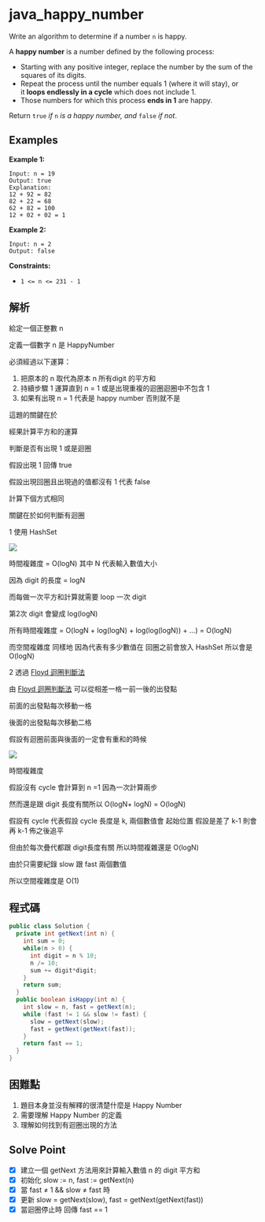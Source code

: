 # java_happy_number

Write an algorithm to determine if a number `n` is happy.

A **happy number** is a number defined by the following process:

- Starting with any positive integer, replace the number by the sum of the squares of its digits.
- Repeat the process until the number equals 1 (where it will stay), or it **loops endlessly in a cycle** which does not include 1.
- Those numbers for which this process **ends in 1** are happy.

Return `true` *if* `n` *is a happy number, and* `false` *if not*.

## Examples

**Example 1:**

```
Input: n = 19
Output: true
Explanation:
12 + 92 = 82
82 + 22 = 68
62 + 82 = 100
12 + 02 + 02 = 1

```

**Example 2:**

```
Input: n = 2
Output: false

```

**Constraints:**

- `1 <= n <= 231 - 1`

## 解析

給定一個正整數 n

定義一個數字 n 是 HappyNumber

必須經過以下運算：

1. 把原本的 n 取代為原本 n 所有digit 的平方和
2. 持續步驟 1 運算直到 n = 1  或是出現重複的迴圈迴圈中不包含 1
3.  如果有出現 n = 1 代表是 happy number 否則就不是

這題的關鍵在於

經果計算平方和的運算

判斷是否有出現 1 或是迴圈

假設出現 1 回傳 true 

假設出現回圈且出現過的值都沒有 1 代表 false

計算下個方式相同

關鍵在於如何判斷有迴圈

1 使用 HashSet

![](https://i.imgur.com/hMHhCCZ.png)


時間複雜度 = O(logN) 其中 N 代表輸入數值大小

因為 digit 的長度 = logN 

而每做一次平方和計算就需要 loop 一次 digit

第2次 digit 會變成 log(logN)

所有時間複雜度 = O(logN + log(logN) + log(log(logN)) + …) = O(logN)

 而空間複雜度 同樣地 因為代表有多少數值在 回圈之前會放入 HashSet 所以會是 O(logN)

2 透過 [Floyd 迴圈判斷法](https://zh.wikipedia.org/zh-tw/Floyd%E5%88%A4%E5%9C%88%E7%AE%97%E6%B3%95)

由 [Floyd 迴圈判斷法](https://zh.wikipedia.org/zh-tw/Floyd%E5%88%A4%E5%9C%88%E7%AE%97%E6%B3%95) 可以從相差一格一前一後的出發點

前面的出發點每次移動一格

後面的出發點每次移動二格

假設有迴圈前面與後面的一定會有重和的時候

![](https://i.imgur.com/TgM87Yg.png)

時間複雜度

假設沒有 cycle 會計算到 n =1 因為一次計算兩步

然而還是跟 digit 長度有關所以 O(logN+ logN) = O(logN)

假設有 cycle 代表假設 cycle 長度是 k,  兩個數值會 起始位置 假設是差了 k-1 則會再 k-1 佈之後追平

但由於每次疊代都跟 digit長度有關 所以時間複雜還是 O(logN)

由於只需要紀錄 slow 跟 fast 兩個數值

所以空間複雜度是 O(1)

## 程式碼
```java
public class Solution {
  private int getNext(int n) {
    int sum = 0;
    while(n > 0) {
      int digit = n % 10;
      n /= 10;
      sum += digit*digit;
    }
    return sum;
  }
  public boolean isHappy(int n) {
    int slow = n, fast = getNext(n);
    while (fast != 1 && slow != fast) {
      slow = getNext(slow);
      fast = getNext(getNext(fast));
    }
    return fast == 1;
  }
}

```
## 困難點

1. 題目本身並沒有解釋的很清楚什麼是 Happy Number
2. 需要理解 Happy Number 的定義
3. 理解如何找到有迴圈出現的方法

## Solve Point

- [x]  建立一個 getNext 方法用來計算輸入數值 n 的 digit 平方和
- [x]  初始化 slow := n, fast := getNext(n)
- [x]  當 fast ≠ 1 && slow ≠ fast 時
- [x]  更新 slow = getNext(slow), fast = getNext(getNext(fast))
- [x]  當迴圈停止時 回傳 fast == 1